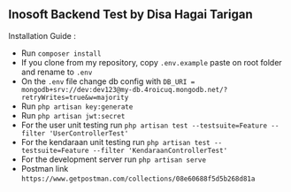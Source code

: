 ## Inosoft Backend Test by Disa Hagai Tarigan

Installation Guide :

- Run `composer install`
- If you clone from my repository, copy `.env.example` paste on root folder and rename to `.env`
- On the `.env` file change db config with `DB_URI = mongodb+srv://dev:dev123@my-db.4roicuq.mongodb.net/?retryWrites=true&w=majority`
- Run `php artisan key:generate`
- Run `php artisan jwt:secret`
- For the user unit testing run `php artisan test --testsuite=Feature --filter 'UserControllerTest'`
- For the kendaraan unit testing run `php artisan test --testsuite=Feature --filter 'KendaraanControllerTest'`
- For the development server run `php artisan serve`
- Postman link `https://www.getpostman.com/collections/08e60688f5d5b268d81a`

